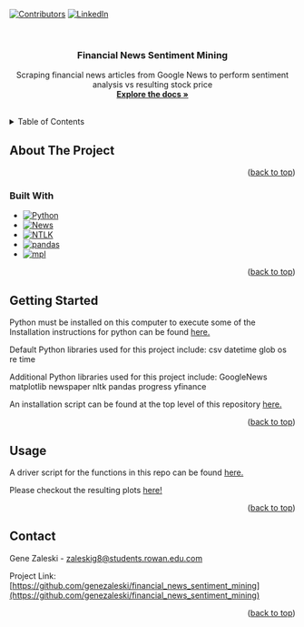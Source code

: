 <!-- Improved compatibility of back to top link: See: https://github.com/othneildrew/Best-README-Template/pull/73 -->
<a name="readme-top"></a>

[![Contributors][contributors-shield]][contributors-url]
[![LinkedIn][linkedin-shield]][linkedin-url]

<!-- PROJECT LOGO -->
<br />
<div align="center">

<h3 align="center">Financial News Sentiment Mining</h3>

  <p align="center">
    Scraping financial news articles from Google News to perform sentiment analysis vs resulting stock price
    <br />
    <a href="https://github.com/genezaleski/financial_news_sentiment_mining/blob/main/Financial%20News%20Article%20Accuracy%20Mining.pdf"><strong>Explore the docs »</strong></a>
    <br />
    <br />
  </p>
</div>

<!-- TABLE OF CONTENTS -->
<details>
  <summary>Table of Contents</summary>
  <ol>
    <li>
      <a href="#about-the-project">About The Project</a>
      <ul>
        <li><a href="#built-with">Built With</a></li>
      </ul>
    </li>
    <li>
      <a href="#getting-started">Getting Started</a>
    </li>
    <li><a href="#usage">Usage</a></li>
    <li><a href="#contact">Contact</a></li>
  </ol>
</details>

<!-- ABOUT THE PROJECT -->
## About The Project
<p align="right">(<a href="#readme-top">back to top</a>)</p>

### Built With

* [![Python][Python.link]][Python-url]
* [![News][news.link]][news-url]
* [![NTLK][nltk.link]][nltk-url]
* [![pandas][pandas.link]][pandas-url]
* [![mpl][mpl.link]][mpl-url]

<p align="right">(<a href="#readme-top">back to top</a>)</p>

<!-- GETTING STARTED -->
## Getting Started

Python must be installed on this computer to execute some of the 
Installation instructions for python can be found <a href="https://www.python.org/downloads/">here.</a>

Default Python libraries used for this project include:
csv
datetime
glob
os
re
time

Additional Python libraries used for this project include:
GoogleNews
matplotlib
newspaper
nltk
pandas
progress
yfinance

An installation script can be found at the top level of this repository <a href="https://github.com/genezaleski/financial_news_sentiment_mining/blob/main/install.sh">here.</a>

<p align="right">(<a href="#readme-top">back to top</a>)</p>


<!-- USAGE EXAMPLES -->
## Usage

A driver script for the functions in this repo can be found <a href="https://github.com/genezaleski/financial_news_sentiment_mining/blob/main/run.sh">here.</a>

Please checkout the resulting plots <a href="https://github.com/genezaleski/financial_news_sentiment_mining/tree/main/resultPlots">here!</a>

<p align="right">(<a href="#readme-top">back to top</a>)</p>

<!-- CONTACT -->
## Contact

Gene Zaleski - zaleskig8@students.rowan.edu.com

Project Link: [https://github.com/genezaleski/financial_news_sentiment_mining](https://github.com/genezaleski/financial_news_sentiment_mining)

<p align="right">(<a href="#readme-top">back to top</a>)</p>


<!-- MARKDOWN LINKS & IMAGES -->
<!-- https://www.markdownguide.org/basic-syntax/#reference-style-links -->
[contributors-shield]: https://img.shields.io/github/contributors/genezaleski/financial_news_sentiment_mining.svg?style=for-the-badge
[contributors-url]: https://github.com/genezaleski/financial_news_sentiment_mining/graphs/contributors
[forks-shield]: https://img.shields.io/github/forks/genezaleski/financial_news_sentiment_mining.svg?style=for-the-badge
[forks-url]: https://github.com/genezaleski/financial_news_sentiment_mining/network/members
[stars-shield]: https://img.shields.io/github/stars/genezaleski/financial_news_sentiment_mining.svg?style=for-the-badge
[stars-url]: https://github.com/genezaleski/financial_news_sentiment_mining/stargazers
[issues-shield]: https://img.shields.io/github/issues/genezaleski/financial_news_sentiment_mining.svg?style=for-the-badge
[issues-url]: https://github.com/genezaleski/financial_news_sentiment_mining/issues
[license-shield]: https://img.shields.io/github/license/genezaleski/financial_news_sentiment_mining.svg?style=for-the-badge
[license-url]: https://github.com/genezaleski/financial_news_sentiment_mining/blob/master/LICENSE.txt
[linkedin-shield]: https://img.shields.io/badge/-LinkedIn-black.svg?style=for-the-badge&logo=linkedin&colorB=555
[linkedin-url]: https://linkedin.com/in/gene-zaleski-56b2a0175
[product-screenshot]: images/screenshot.png
[Python.link]: https://img.shields.io/pypi/pyversions/Django
[Python-url]: https://www.python.org/
[nltk-url]: https://www.nltk.org/
[nltk.link]: https://img.shields.io/badge/Natural%20Language%20Toolkit%20(NLTK)-red
[news-url]: https://news.google.com/home?hl=en-US&gl=US&ceid=US:en
[news.link]: https://img.shields.io/badge/Google%20News-blue
[pandas-url]: https://pandas.pydata.org/
[pandas.link]: https://img.shields.io/badge/pandas-purple
[mpl-url]: https://matplotlib.org/
[mpl.link]: https://img.shields.io/badge/matplotlib-orange